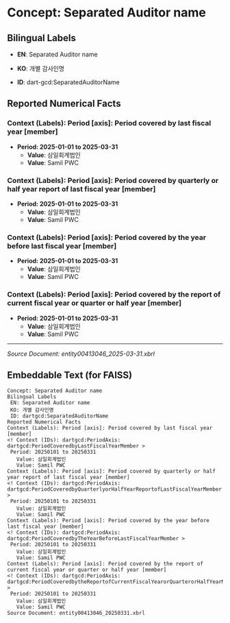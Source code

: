 # Concept: Separated Auditor name

## Bilingual Labels
- **EN**: Separated Auditor name
- **KO**: 개별 감사인명

- **ID**: dart-gcd:SeparatedAuditorName

## Reported Numerical Facts

### **Context (Labels): Period [axis]: Period covered by last fiscal year [member]**
<!-- Context (IDs): dart-gcd:PeriodAxis: dart-gcd:PeriodCoveredbyLastFiscalYearMember -->
- **Period: 2025-01-01 to 2025-03-31**
  - **Value**: 삼일회계법인
  - **Value**: Samil PWC

### **Context (Labels): Period [axis]: Period covered by quarterly or half year report of last fiscal year [member]**
<!-- Context (IDs): dart-gcd:PeriodAxis: dart-gcd:PeriodCoveredbyQuarterlyorHalfYearReportofLastFiscalYearMember -->
- **Period: 2025-01-01 to 2025-03-31**
  - **Value**: 삼일회계법인
  - **Value**: Samil PWC

### **Context (Labels): Period [axis]: Period covered by the year before last fiscal year [member]**
<!-- Context (IDs): dart-gcd:PeriodAxis: dart-gcd:PeriodCoveredbyTheYearBeforeLastFiscalYearMember -->
- **Period: 2025-01-01 to 2025-03-31**
  - **Value**: 삼일회계법인
  - **Value**: Samil PWC

### **Context (Labels): Period [axis]: Period covered by the report of current fiscal year or quarter or half year [member]**
<!-- Context (IDs): dart-gcd:PeriodAxis: dart-gcd:PeriodCoveredbytheReportofCurrentFiscalYearorQuarterorHalfYearMember -->
- **Period: 2025-01-01 to 2025-03-31**
  - **Value**: 삼일회계법인
  - **Value**: Samil PWC

---
*Source Document: entity00413046_2025-03-31.xbrl*
## Embeddable Text (for FAISS)
```text
Concept: Separated Auditor name
Bilingual Labels
 EN: Separated Auditor name
 KO: 개별 감사인명
 ID: dartgcd:SeparatedAuditorName
Reported Numerical Facts
Context (Labels): Period [axis]: Period covered by last fiscal year [member]
<! Context (IDs): dartgcd:PeriodAxis: dartgcd:PeriodCoveredbyLastFiscalYearMember >
 Period: 20250101 to 20250331
   Value: 삼일회계법인
   Value: Samil PWC
Context (Labels): Period [axis]: Period covered by quarterly or half year report of last fiscal year [member]
<! Context (IDs): dartgcd:PeriodAxis: dartgcd:PeriodCoveredbyQuarterlyorHalfYearReportofLastFiscalYearMember >
 Period: 20250101 to 20250331
   Value: 삼일회계법인
   Value: Samil PWC
Context (Labels): Period [axis]: Period covered by the year before last fiscal year [member]
<! Context (IDs): dartgcd:PeriodAxis: dartgcd:PeriodCoveredbyTheYearBeforeLastFiscalYearMember >
 Period: 20250101 to 20250331
   Value: 삼일회계법인
   Value: Samil PWC
Context (Labels): Period [axis]: Period covered by the report of current fiscal year or quarter or half year [member]
<! Context (IDs): dartgcd:PeriodAxis: dartgcd:PeriodCoveredbytheReportofCurrentFiscalYearorQuarterorHalfYearMember >
 Period: 20250101 to 20250331
   Value: 삼일회계법인
   Value: Samil PWC
Source Document: entity00413046_20250331.xbrl
```